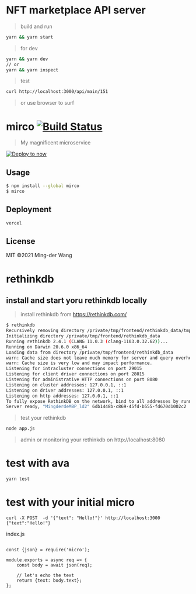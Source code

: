# NFT marketplace API server
> build and run
```sh
yarn && yarn start
```
> for dev
```sh
yarn && yarn dev
// or
yarn && yarn inspect
```
> test
```sh
curl http://localhost:3000/api/main/151
```
> or use browser to surf

# mirco [![Build Status](https://travis-ci.org/mingderwang/mirco.svg?branch=master)](https://travis-ci.org/mingderwang/mirco)

> My magnificent microservice

[![Deploy to now](https://deploy.now.sh/static/button.svg)](https://deploy.now.sh/?repo=https://github.com/mingderwang/mirco)


## Usage

```bash
$ npm install --global mirco
$ mirco
```


## Deployment

```sh
vercel
```

## License

MIT ©2021 Ming-der Wang

# rethinkdb 
## install and start yoru rethinkdb locally

> install rethinkdb from https://rethinkdb.com/

```sh
$ rethinkdb                 
Recursively removing directory /private/tmp/frontend/rethinkdb_data/tmp
Initializing directory /private/tmp/frontend/rethinkdb_data
Running rethinkdb 2.4.1 (CLANG 11.0.3 (clang-1103.0.32.62))...
Running on Darwin 20.6.0 x86_64
Loading data from directory /private/tmp/frontend/rethinkdb_data
warn: Cache size does not leave much memory for server and query overhead (available memory: 325 MB).
warn: Cache size is very low and may impact performance.
Listening for intracluster connections on port 29015
Listening for client driver connections on port 28015
Listening for administrative HTTP connections on port 8080
Listening on cluster addresses: 127.0.0.1, ::1
Listening on driver addresses: 127.0.0.1, ::1
Listening on http addresses: 127.0.0.1, ::1
To fully expose RethinkDB on the network, bind to all addresses by running rethinkdb with the `--bind all` command line option.
Server ready, "MingderdeMBP_ld2" 6db1448b-c869-45fd-b555-fd670d1002c2
```

> test your rethinkdb

```sh
node app.js
```

> admin or monitoring your rethinkdb on http://localhost:8080


# test with ava
```sh
yarn test
```

# test with your initial micro
```
curl -X POST  -d '{"text": "Hello!"}' http://localhost:3000
{"text":"Hello!"}
```
index.js
```'use strict';

const {json} = require('micro');

module.exports = async req => {
	const body = await json(req);

	// let's echo the text
	return {text: body.text};
};
```
